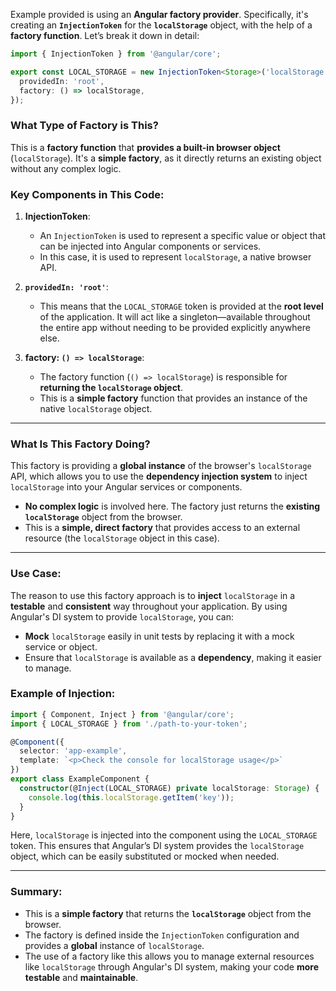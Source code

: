 Example provided is using an **Angular factory provider**. Specifically, it's creating an **`InjectionToken`** for the **`localStorage`** object, with the help of a **factory function**. Let’s break it down in detail:

```typescript
import { InjectionToken } from '@angular/core';

export const LOCAL_STORAGE = new InjectionToken<Storage>('localStorage', {
  providedIn: 'root',
  factory: () => localStorage,
});
```

### What Type of Factory is This?
This is a **factory function** that **provides a built-in browser object** (`localStorage`). It's a **simple factory**, as it directly returns an existing object without any complex logic.

### Key Components in This Code:

1. **InjectionToken**: 
   - An `InjectionToken` is used to represent a specific value or object that can be injected into Angular components or services.
   - In this case, it is used to represent `localStorage`, a native browser API.

2. **`providedIn: 'root'`**: 
   - This means that the `LOCAL_STORAGE` token is provided at the **root level** of the application. It will act like a singleton—available throughout the entire app without needing to be provided explicitly anywhere else.

3. **factory: `() => localStorage`**: 
   - The factory function (`() => localStorage`) is responsible for **returning the `localStorage` object**. 
   - This is a **simple factory** function that provides an instance of the native `localStorage` object.

---

### What Is This Factory Doing?
This factory is providing a **global instance** of the browser's `localStorage` API, which allows you to use the **dependency injection system** to inject `localStorage` into your Angular services or components.

- **No complex logic** is involved here. The factory just returns the **existing `localStorage`** object from the browser.
- This is a **simple, direct factory** that provides access to an external resource (the `localStorage` object in this case).

---

### Use Case:
The reason to use this factory approach is to **inject** `localStorage` in a **testable** and **consistent** way throughout your application. By using Angular's DI system to provide `localStorage`, you can:

- **Mock** `localStorage` easily in unit tests by replacing it with a mock service or object.
- Ensure that `localStorage` is available as a **dependency**, making it easier to manage.

### Example of Injection:

```typescript
import { Component, Inject } from '@angular/core';
import { LOCAL_STORAGE } from './path-to-your-token';

@Component({
  selector: 'app-example',
  template: `<p>Check the console for localStorage usage</p>`
})
export class ExampleComponent {
  constructor(@Inject(LOCAL_STORAGE) private localStorage: Storage) {
    console.log(this.localStorage.getItem('key'));
  }
}
```

Here, `localStorage` is injected into the component using the `LOCAL_STORAGE` token. This ensures that Angular’s DI system provides the `localStorage` object, which can be easily substituted or mocked when needed.

---

### Summary:

- This is a **simple factory** that returns the **`localStorage`** object from the browser.
- The factory is defined inside the `InjectionToken` configuration and provides a **global** instance of `localStorage`.
- The use of a factory like this allows you to manage external resources like `localStorage` through Angular's DI system, making your code **more testable** and **maintainable**.